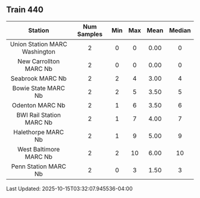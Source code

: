 ## Train 440

| Station | Num Samples | Min | Max | Mean | Median |
| :-----: | :---------: | :-: | :-: | :--: | :----: |
| Union Station MARC Washington | 2 | 0 | 0 | 0.00 | 0 |
| New Carrollton MARC Nb | 2 | 0 | 0 | 0.00 | 0 |
| Seabrook MARC Nb | 2 | 2 | 4 | 3.00 | 4 |
| Bowie State MARC Nb | 2 | 2 | 5 | 3.50 | 5 |
| Odenton MARC Nb | 2 | 1 | 6 | 3.50 | 6 |
| BWI Rail Station MARC Nb | 2 | 1 | 7 | 4.00 | 7 |
| Halethorpe MARC Nb | 2 | 1 | 9 | 5.00 | 9 |
| West Baltimore MARC Nb | 2 | 2 | 10 | 6.00 | 10 |
| Penn Station MARC Nb | 2 | 0 | 3 | 1.50 | 3 |


Last Updated: 2025-10-15T03:32:07.945536-04:00